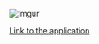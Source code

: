 ![Imgur](https://i.imgur.com/GLt3ZJe.png)

[Link to the application](https://laustep.github.io/stlahblog/frames/React/NestedApollonianGaskets/index.html)